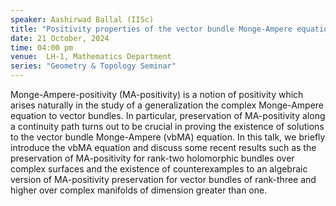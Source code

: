 ```yaml
---
speaker: Aashirwad Ballal (IISc)
title: "Positivity properties of the vector bundle Monge-Ampere equation"
date: 21 October, 2024
time: 04:00 pm
venue:  LH-1, Mathematics Department 
series: "Geometry & Topology Seminar"
---
```


Monge-Ampere-positivity (MA-positivity) is a notion of positivity which arises naturally in the study of a generalization the complex 
Monge-Ampere equation to vector bundles. In particular, preservation of MA-positivity along a continuity path turns out to be crucial in 
proving the existence of solutions to the vector bundle Monge-Ampere (vbMA) equation. In this talk, we briefly introduce the vbMA equation
and discuss some recent results such as the preservation of MA-positivity for rank-two holomorphic bundles over complex surfaces and 
the existence of counterexamples to an algebraic version of MA-positivity preservation for vector bundles of rank-three and higher over 
complex manifolds of dimension greater than one.
